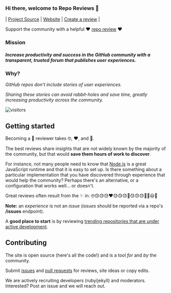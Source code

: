### Hi there, welcome to Repo Reviews 👋

| [Project Source](https://github.com/repo-reviews/repo-reviews.github.io) | [Website](https://repo-reviews.github.io) | [Create a review](https://github.com/repo-reviews/repo-reviews.github.io/blob/main/create.md) |

Support the community with a helpful ❤️ [repo review](https://github.com/repo-reviews/repo-reviews.github.io/blob/main/create.md) ❤️

### Mission
#### *Increase productivity and success in the GitHub community with a transparent, trusted forum that publishes user experiences.*

### Why?

*GitHub repos don’t include stories of user experiences.*

*Sharing these stories can avoid rabbit-holes and save time, greatly increasing productivity across the community.*

![visitors](https://visitor-badge.laobi.icu/badge?page_id=repo-reviews)


## Getting started

Becoming a 🚀 reviewer takes 🤓, ❤️, and 💪.

The best reviews share insights that are not widely known by the majority of the community, but that would **save them hours of work to discover**.

For instance, not many people need to know that [Node.js](https://github.com/nodejs/node) is a great JavaScript runtime and that it is easy to set up.  Is there something about a particular implementation that you have discovered through experience that would help the community?  Perhaps there's an alternative, or a configuration that works well... or doesn't.

Great reviews often result from the ✨ in: 🤓😓😓😓❤️😓😓😓💪😓😓😓✨✨😃🚀

**Note:** an *experience* is not an *issue* (*issues* should be reported via a repo's **/issues** endpoint).

A **good place to start** is by reviewing [trending repositories that are under active development](https://github.com/trending).


## Contributing

The site is open source (here's all the code!) and is a tool _for_ and _by_ the community.

Submit [issues](https://github.com/repo-reviews/repo-reviews.github.io/issues/new) and [pull requests](https://github.com/repo-reviews/repo-reviews.github.io/compare/) for reviews, site ideas or copy edits.

We are actively recruiting developers (ruby/jekyll) and moderators.  Interested?  Post an issue and we will reach out.
